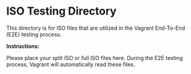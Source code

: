 # ISO Testing Directory

This directory is for ISO files that are utilized in the Vagrant End-To-End (E2E) testing process.

**Instructions:**

Please place your split ISO or full ISO files here. During the E2E testing process, Vagrant will automatically read these files.
